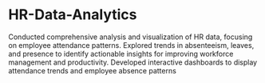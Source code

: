 # HR-Data-Analytics
Conducted comprehensive analysis and visualization of HR data, focusing  on employee attendance patterns. Explored trends in absenteeism, leaves, and presence to identify actionable insights for  improving workforce management and productivity. Developed interactive dashboards to display attendance trends and  employee absence patterns
